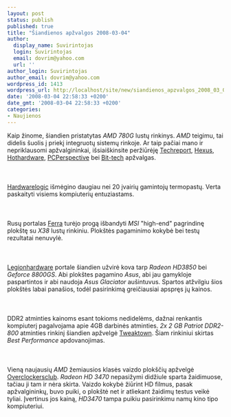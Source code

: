 ```yaml
---
layout: post
status: publish
published: true
title: "Šiandienos apžvalgos 2008-03-04"
author:
  display_name: Suvirintojas
  login: Suvirintojas
  email: dovrim@yahoo.com
  url: ''
author_login: Suvirintojas
author_email: dovrim@yahoo.com
wordpress_id: 1413
wordpress_url: http://localhost/site/new/siandienos_apzvalgos_2008_03_04/
date: '2008-03-04 22:58:33 +0200'
date_gmt: '2008-03-04 22:58:33 +0200'
categories:
- Naujienos
---
```

<p>Kaip žinome, šiandien pristatytas <i>AMD 780G</i> lustų rinkinys. <i>AMD</i> teigimu, tai didelis šuolis į priekį integruotų sistemų rinkoje. Ar taip pačiai mano ir nepriklausomi apžvalgininkai, išsiaiškinsite peržiūrėję <a class="ns" href="http://www.techreport.com/articles.x/14261">Techreport</a>, <a class="ns" href="http://www.hexus.net/content/item.php?item=12116">Hexus</a>, <a class="ns" href="http://www.hothardware.com/Articles/AMD_780G_Chipset_and_Athlon_X2_4850e_Preview_/">Hothardware</a>, <a class="ns" href="http://www.pcper.com/article.php?aid=527">PCPerspective</a> bei <a class="ns" href="http://www.bit-tech.net/hardware/2008/03/04/amd_780g_integrated_graphics_chipset/1">Bit-tech</a> apžvalgas.<br />
<br><br />
<br><a class="ns" href="http://hardwarelogic.com/news/137/ARTICLE/2752/2008-03-03.html">Hardwarelogic</a> išmėgino daugiau nei 20 įvairių gamintojų termopastų. Verta paskaityti visiems kompiuterių entuziastams.<br />
<br><br />
<br>Rusų portalas <a class="ns" href="http://www.ferra.ru/online/system/77201/">Ferra</a> turėjo progą išbandyti <i>MSI</i> &quot;high-end&quot; pagrindinę plokštę su <i>X38</i> lustų rinkiniu. Plokštės pagaminimo kokybė bei testų rezultatai nenuvylė.<br />
<br><br />
<br><a class="ns" href="http://www.legionhardware.com/document.php?id=726">Legionhardware</a> portale šiandien užvirė kova tarp <i>Radeon HD3850</i> bei <i>Geforce 8800GS</i>. Abi plokštes pagamino <i>Asus</i>, abi jau gamykloje paspartintos ir abi naudoja <i>Asus Glaciator</i> aušintuvus. Spartos atžvilgiu šios plokštės labai panašios, todėl pasirinkimą greičiausiai apspręs jų kainos.<br />
<br><br />
<br>DDR2 atminties kainoms esant tokioms nedidelėms, dažnai renkantis kompiuterį pagalvojama apie 4GB darbinės atminties. <i>2x 2 GB Patriot DDR2-800</i> atminties rinkinį šiandien apžvelgė <a class="ns" href="http://www.tweaktown.com/reviews/1316/patriot_memory_pc2_6400_4gb_ll_ddr2_kit/index.html">Tweaktown</a>. Šiam rinkiniui skirtas <i>Best Performance</i> apdovanojimas.<br />
<br><br />
<br>Vieną naujausių <i>AMD</i> žemiausios klasės vaizdo plokščių apžvelgė <a class="ns" href="http://www.overclockersclub.com/reviews/ati_hd_3470/">Overclockersclub</a>. <i>Radeon HD 3470</i> nepasižymi didžiule sparta žaidimuose, tačiau ji tam ir nėra skirta. Vaizdo kokybė žiūrint HD filmus, pasak apžvalgininkų, buvo puiki, o plokštė net ir atliekant žaidimų testus veikė tyliai. Įvertinus jos kainą, <i>HD3470</i> tampa puikiu pasirinkimu namų kino tipo kompiuteriui.</p>
